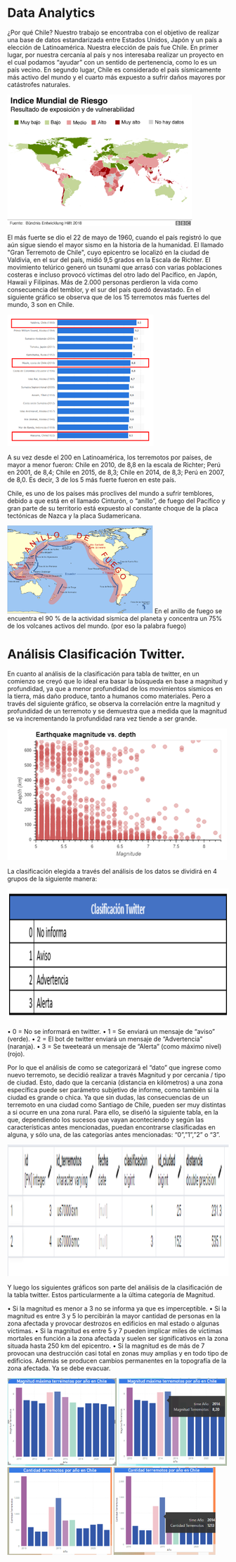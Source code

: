 # Data Analytics 
¿Por qué Chile?
Nuestro trabajo se encontraba con el objetivo de realizar una base de datos estandarizada entre Estados Unidos, Japón y un país a elección de Latinoamérica.
Nuestra elección de país fue Chile. En primer lugar, por nuestra cercanía al país y nos interesaba realizar un proyecto en el cual podamos “ayudar” con un sentido de pertenencia, como lo es un país vecino.
En segundo lugar, Chile es considerado el país sísmicamente más activo del mundo y el cuarto más expuesto a sufrir daños mayores por catástrofes naturales.

<img src = 'https://github.com/Martu-t/grupo09_proyectogrupal/blob/main/Data%20Analatytics/src/mapa.png' height = 300 >


El más fuerte se dio el 22 de mayo de 1960, cuando el país registró lo que aún sigue siendo el mayor sismo en la historia de la humanidad. El llamado "Gran Terremoto de Chile", cuyo epicentro se localizó en la ciudad de Valdivia, en el sur del país, midió 9,5 grados en la Escala de Richter.
El movimiento telúrico generó un tsunami que arrasó con varias poblaciones costeras e incluso provocó víctimas del otro lado del Pacífico, en Japón, Hawaii y Filipinas. Más de 2.000 personas perdieron la vida como consecuencia del temblor, y el sur del país quedó devastado.
En el siguiente gráfico se observa que de los 15 terremotos más fuertes del mundo, 3 son en Chile.

<img src = 'https://github.com/Martu-t/grupo09_proyectogrupal/blob/main/Data%20Analatytics/src/grafico_1.png' height = 300 >


A su vez desde el 200 en Latinoamérica, los terremotos por países, de mayor a menor fueron: Chile en 2010, de 8,8 en la escala de Richter; Perú en 2001, de 8,4; Chile en 2015, de 8,3; Chile en 2014, de 8,3; Perú en 2007, de 8,0. Es decir, 3 de los 5 más fuerte fueron en este país.

Chile, es uno de los países más proclives del mundo a sufrir temblores, debido a que está en el llamado Cinturón, o “anillo”, de fuego del Pacífico y gran parte de su territorio está expuesto al constante choque de la placa tectónicas de Nazca y la placa Sudamericana.


<img src = 'https://github.com/Martu-t/grupo09_proyectogrupal/blob/main/Data%20Analatytics/src/anillo.png' height = 200 >
En el anillo de fuego se encuentra el 90 % de la actividad sísmica del planeta y concentra un 75% de los volcanes activos del mundo. (por eso la palabra fuego)


# Análisis Clasificación Twitter.
En cuanto al análisis de la clasificación para tabla de twitter, en un comienzo se creyó que lo ideal era basar la búsqueda en base a magnitud y profundidad, ya que a menor profundidad de los movimientos sísmicos en la tierra, más daño produce, tanto a humanos como materiales. Pero a través del siguiente gráfico, se observa la correlación entre la magnitud y profundidad de un terremoto y se demuestra que a medida que la magnitud se va incrementando la profundidad rara vez tiende a ser grande. 

<img src = 'https://github.com/Martu-t/grupo09_proyectogrupal/blob/main/Data%20Analatytics/src/seas.png' height = 300 >

La clasificación elegida a través del análisis de los datos se dividirá en 4 grupos de la siguiente manera: 

<img src = 'https://github.com/Martu-t/grupo09_proyectogrupal/blob/main/Data%20Analatytics/src/grafico_2.png' height = 300 >

•	0 = No se informará en twitter.
•	1 = Se enviará un mensaje de “aviso” (verde).
•	2 = El bot de twitter enviará un mensaje de “Advertencia” (naranja).
•	3 = Se tweeteará un mensaje de “Alerta” (como máximo nivel) (rojo).

Por lo que el análisis de como se categorizará el “dato” que ingrese como nuevo terremoto, se decidió realizar a través Magnitud y por cercania / tipo de ciudad. Esto, dado que la cercania (distancia en kilómetros) a una zona específica puede ser parámetro subjetivo de informe, como también si la ciudad es grande o chica. Ya que sin dudas, las consecuencias de un terremoto en una ciudad como Santiago de Chile, pueden ser muy distintas a si ocurre en una zona rural.
Para ello, se diseñó la siguiente tabla, en la que, dependiendo los sucesos que vayan aconteciendo y según las características antes mencionadas, puedan encontrarse clasificadas en alguna, y sólo una, de las categorías antes mencionadas: “0”,”1”,”2” o “3”.

<img src = 'https://github.com/Martu-t/grupo09_proyectogrupal/blob/main/Data%20Analatytics/src/grafico_3.png' height = 300 >

Y luego los siguientes gráficos son parte del análisis de la clasificación de la tabla twitter. Estos particularmente a la última categoría de Magnitud.

•	Si la magnitud es menor a 3 no se informa ya que es imperceptible.
•	Si la magnitud es entre 3 y 5 lo percibirán la mayor cantidad de personas en la zona afectada y provocar destrozos en edificios en mal estado o algunas víctimas.
•	Si la magnitud es entre 5 y 7 pueden implicar miles de víctimas mortales en función a la zona afectada y suelen ser significativos en la zona situada hasta 250 km del epicentro.
•	Si la magnitud es de más de 7 provocan una destrucción casi total en zonas muy amplias y en todo tipo de edificios. Además se producen cambios permanentes en la topografía de la zona afectada. Ya se debe evacuar.

<img src = 'https://github.com/Martu-t/grupo09_proyectogrupal/blob/main/Data%20Analatytics/src/grafico_4.png' height = 200 >

<img src = 'https://github.com/Martu-t/grupo09_proyectogrupal/blob/main/Data%20Analatytics/src/grafico_5.png' height = 200 >

<img src = 'https://github.com/Martu-t/grupo09_proyectogrupal/blob/main/Data%20Analatytics/src/grafico_6.png' height = 200 >

<img src = 'https://github.com/Martu-t/grupo09_proyectogrupal/blob/main/Data%20Analatytics/src/grafico_7.png' height = 200 >

